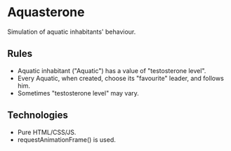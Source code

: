 # Aquasterone
Simulation of aquatic inhabitants' behaviour.

## Rules
- Aquatic inhabitant ("Aquatic") has a value of "testosterone level".
- Every Aquatic, when created, choose its "favourite" leader, and follows him.
- Sometimes "testosterone level" may vary.

## Technologies
- Pure HTML/CSS/JS.
- requestAnimationFrame() is used. 